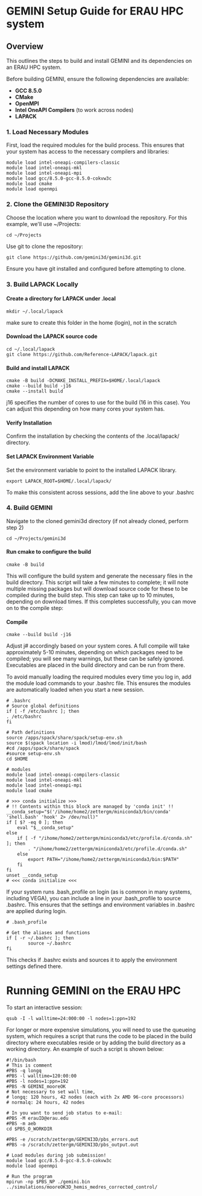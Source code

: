 # GEMINI Setup Guide for ERAU HPC system

## Overview
This outlines the steps to build and install GEMINI and its dependencies on an ERAU HPC system.

Before building GEMINI, ensure the following dependencies are available:
- **GCC 8.5.0**
- **CMake**
- **OpenMPI**
- **Intel OneAPI Compilers** (to work across nodes)
- **LAPACK**

### 1. Load Necessary Modules
First, load the required modules for the build process. This ensures that your system has access to the necessary compilers and libraries:

```
module load intel-oneapi-compilers-classic
module load intel-oneapi-mkl
module load intel-oneapi-mpi
module load gcc/8.5.0-gcc-8.5.0-cokvw3c
module load cmake
module load openmpi
```

### 2. Clone the GEMINI3D Repository
Choose the location where you want to download the repository. For this example, we'll use ~/Projects:

```
cd ~/Projects
```
Use git to clone the repository:
```
git clone https://github.com/gemini3d/gemini3d.git
```
Ensure you have git installed and configured before attempting to clone.

### 3. Build LAPACK Locally
#### Create a directory for LAPACK under .local
```
mkdir ~/.local/lapack
```
make sure to create this folder in the home (login), not in the scratch
#### Download the LAPACK source code
```
cd ~/.local/lapack
git clone https://github.com/Reference-LAPACK/lapack.git
```
#### Build and install LAPACK
```
cmake -B build -DCMAKE_INSTALL_PREFIX=$HOME/.local/lapack
cmake --build build -j16
cmake --install build
```
j16 specifies the number of cores to use for the build (16 in this case). You can adjust this depending on how many cores your system has.
#### Verify Installation
Confirm the installation by checking the contents of the .local/lapack/ directory.

#### Set LAPACK Environment Variable
Set the environment variable to point to the installed LAPACK library.
```
export LAPACK_ROOT=$HOME/.local/lapack/
```
To make this consistent across sessions, add the line above to your .bashrc

### 4. Build GEMINI
Navigate to the cloned gemini3d directory (if not already cloned, perform step 2)
```
cd ~/Projects/gemini3d
```
#### Run cmake to configure the build
```
cmake -B build
```
This will configure the build system and generate the necessary files in the build directory. This script will take a few minutes to complete; it will note multiple missing packages but will download source code for these to be compiled during the build step. This step can take up to 10 minutes, depending on download times. If this completes successfully, you can move on to the compile step:

#### Compile
```
cmake --build build -j16
```
Adjust j# accordingly based on your system cores. A full compile will take approximately 5-10 minutes, depending on which packages need to be compiled; you will see many warnings, but these can be safely ignored. Executables are placed in the build directory and can be run from there.

To avoid manually loading the required modules every time you log in, add the module load commands to your .bashrc file. This ensures the modules are automatically loaded when you start a new session.
```
# .bashrc
# Source global definitions
if [ -f /etc/bashrc ]; then
. /etc/bashrc
fi

# Path definitions
source /apps/spack/share/spack/setup-env.sh
source $(spack location -i lmod)/lmod/lmod/init/bash
#cd /apps/spack/share/spack
#source setup-env.sh
cd $HOME

# modules
module load intel-oneapi-compilers-classic
module load intel-oneapi-mkl
module load intel-oneapi-mpi
module load cmake

# >>> conda initialize >>>
# !! Contents within this block are managed by 'conda init' !!
__conda_setup="$('/ihome/home2/zettergm/miniconda3/bin/conda' 'shell.bash' 'hook' 2> /dev/null)"
if [ $? -eq 0 ]; then
    eval "$__conda_setup"
else
    if [ -f "/ihome/home2/zettergm/miniconda3/etc/profile.d/conda.sh" ]; then
        . "/ihome/home2/zettergm/miniconda3/etc/profile.d/conda.sh"
    else
        export PATH="/ihome/home2/zettergm/miniconda3/bin:$PATH"
    fi
fi
unset __conda_setup
# <<< conda initialize <<<
```
If your system runs .bash_profile on login (as is common in many systems, including VEGA), you can include a line in your .bash_profile to source .bashrc. This ensures that the settings and environment variables in .bashrc are applied during login.
```
# .bash_profile
  
# Get the aliases and functions
if [ -r ~/.bashrc ]; then
        source ~/.bashrc
fi
```
This checks if .bashrc exists and sources it to apply the environment settings defined there.

# Running GEMINI on the ERAU HPC
To start an interactive session:
```
qsub -I -l walltime=24:000:00 -l nodes=1:ppn=192
```
For longer or more expensive simulations, you will need to use the queueing system, which requires a script that runs the code to be placed in the build directory where executables reside or by adding the build directory as a working directory. An example of such a script is shown below:
```
#!/bin/bash
# This is comment
#PBS -q longq
#PBS -l walltime=120:00:00
#PBS -l nodes=1:ppn=192
#PBS -N GEMINI_mooreOK
# Not necessary to set wall time, 
# longq: 120 hours, 42 nodes (each with 2x AMD 96-core processors)
# normalq: 24 hours, 42 nodes

# In you want to send job status to e-mail:
#PBS -M erauID@erau.edu
#PBS -m aeb
cd $PBS_O_WORKDIR

#PBS -e /scratch/zettergm/GEMINI3D/pbs_errors.out
#PBS -o /scratch/zettergm/GEMINI3D/pbs_output.out

# Load modules during job submission!
module load gcc/8.5.0-gcc-8.5.0-cokvw3c
module load openmpi

# Run the program
mpirun -np $PBS_NP ./gemini.bin ../simulations/mooreOK3D_hemis_medres_corrected_control/
```

